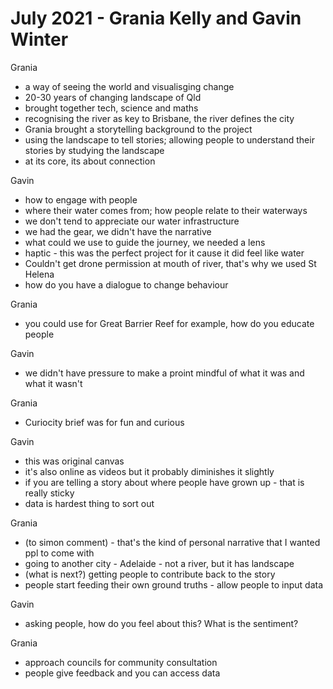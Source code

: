 # July 2021 - Grania Kelly and Gavin Winter

Grania

* a way of seeing the world and visualisging change
* 20-30 years of changing landscape of Qld
* brought together tech, science and maths
* recognising the river as key to Brisbane, the river defines the city
* Grania brought a storytelling background to the project
* using the landscape to tell stories; allowing people to understand their stories by studying the landscape
* at its core, its about connection

Gavin

* how to engage with people
* where their water comes from; how people relate to their waterways
* we don't tend to appreciate our water infrastructure
* we had the gear, we didn't have the narrative
* what could we use to guide the journey, we needed a lens
* haptic - this was the perfect project for it cause it did feel like water
* Couldn't get drone permission at mouth of river, that's why we used St Helena
* how do you have a dialogue to change behaviour

Grania

* you could use for Great Barrier Reef for example, how do you educate people 

Gavin

* we didn't have pressure to make a proint mindful of what it was and what it wasn't

Grania

* Curiocity brief was for fun and curious

Gavin

* this was original canvas
* it's also online as videos but it probably diminishes it slightly
* if you are telling a story about where people have grown up - that is really sticky
* data is hardest thing to sort out

Grania 

* \(to simon comment\) - that's the kind of personal narrative that I wanted ppl to come with
* going to another city - Adelaide - not a river, but it has landscape
* \(what is next?\) getting people to contribute back to the story
* people start feeding their own ground truths - allow people to input data

Gavin

* asking people, how do you feel about this? What is the sentiment?

Grania

* approach councils for community consultation
* people give feedback and you can access data

